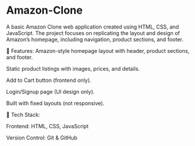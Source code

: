 ﻿# Amazon-Clone
A basic Amazon Clone web application created using HTML, CSS, and JavaScript. 
The project focuses on replicating the layout and design of Amazon’s homepage, including navigation, product sections, and footer.

🔹 Features:
Amazon-style homepage layout with header, product sections, and footer.

Static product listings with images, prices, and details.

Add to Cart button (frontend only).

Login/Signup page (UI design only).

Built with fixed layouts (not responsive).

🔹 Tech Stack:

Frontend: HTML, CSS, JavaScript

Version Control: Git & GitHub

